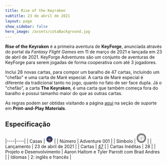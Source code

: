 ```yaml
---
title: Rise of the Keyraken
subtitle: 23 de abril de 2021
layout: page
show_sidebar: false
hero_image: /assets/cotaBackground.jpg
---
```


**Rise of the Keyraken** é a primeira aventura  de **KeyForge**, anunciada através do portal da
_Fantasy Flight Games_ em 11 de março de 2021 e lançada em 23 de abril de 2021. KeyForge Adventures
são um conjunto de aventuras de KeyForge para serem jogadas de forma cooperativa com até 3 jogadores.

Inclui 28 novas cartas, para compor um baralho de 47 cartas, incluindo um "chefão" e uma carta de Maré especial.
A carta de Maré especial é diferente da tradicional tanto no jogo, quanto no fato de ser face dupla.
Já o "chefão", a carta **The Keyraken**, é uma carta que também começa fora do baralho e possui tamanho maior
do que as outras cartas.

As regras podem ser obtidas visitando a página [aqui](https://drafts.fantasyflightgames.com/en/products/keyforge/)
na seção de suporte em **Print-and-Play Materials**.

## Especificação

|----|----|
| Casas | ![Keyraken](https://raw.githubusercontent.com/cardsofkeyforge/cardsofkeyforge.github.io/master/rotk/keyraken.png) |
| Número | Adventure 001 |
| Símbolo | <img src="https://raw.githubusercontent.com/cardsofkeyforge/cardsofkeyforge.github.io/master/rotk/rotk.png" alt="rotk" style="background-color: gray; border-radius: 14px; padding: 5px;"/> |
| Lançamento | 23 de abril de 2021 |
| Cartas | [47](cards) |
| Cartas Inéditas | 28 |
| Projeto e Desenvolvimento | Aaron Haltom e Tyler Parrott com Brad Andres |
| Idiomas | 2: inglês e francês |
